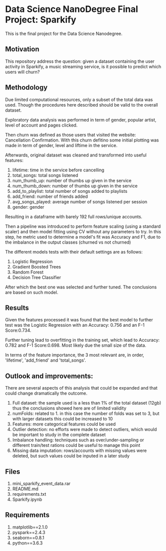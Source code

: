 # Data Science NanoDegree Final Project: Sparkify

This is the final project for the Data Science Nanodegree.

## Motivation 

This repository address the question: given a dataset containing the user activity in Sparkify, a music streaming service, is it possible to predict which users will churn?

## Methodology 

Due limited computational resources, only a subset of the total data was used. Though the procedures here described should be valid to the overall dataset.

Exploratory data analysis was performed in term of gender, popular artist, level of account and pages clicked.

Then churn was defined as those users that visited the website: Cancellation Confirmation. With this churn defitino some initial plotting was made in term of gender, level and liftime in the service.

Afterwards, original dataset was cleaned and transformed into useful features:

1. lifetime: time in the service before cancelling 
2. total_songs: total songs listened
3. num_thumb_up: number of thumbs up given in the service
4. num_thumb_down: number of thumbs up given in the service
5. add_to_playlist: total number of songs added to playlists
6. add_friend: number of friends added
7. avg_songs_played: average number of songs listened per session
8. gender: gender

Resulting in a dataframe with barely 192 full rows/unique accounts.

Then a pipeline was introduced to perform feature scaling (using a standard scaler) and then model fitting using CV without any parameters to try. In this step, he metric used to determine a model's fit was Accuracy and F1, due to the imbalance in the output classes (churned vs not churned)

The different models tests with their default settings are as follows:

1. Logistic Regression
2. Gradient Boosted Trees
3. Random Forest 
4. Decision Tree Classifier

After which the best one was selected and further tuned. The conclusions are based on such model.

## Results 

Given the features processed it was found that the best model to further test was the Logistic Regression with an Accuracy: 0.756 and an F-1 Score:0.734. 

Further tuning lead to overfitting in the training set, which lead to Accuracy: 0.782 and F-1 Score:0.698. Most likely due the small size of the data.

In terms of the feature importance, the 3 most relevant are, in order,  'lifetime', 'add_friend' and 'total_songs'.

## Outlook and improvements:

There are several aspects of this analysis that could be expanded and that could change dramatically the outcome. 

1. Full dataset: the sample used is a less than 1% of the total dataset (12gb) thus the conclusions showed here are of limited validity
2. numFolds: related to 1. in this case the number of folds was set to 3, but with larger datasets this could be increased to 10
3. Features: more categorical features could be used
4. Outlier detection: no efforts were made to detect outliers, which would be important to study in the complete dataset
5. Imbalance handling: techniques such as  over/under-sampling or different train/test rations could be useful to manage this point
6. Missing data imputation: rows/accounts with missing values were deleted, but such values could be inputed in a later study

## Files

1. mini_sparkify_event_data.rar
2. README.md
3. requirements.txt
4. Sparkify.ipynb

## Requirements
1. matplotlib==2.1.0
2. pyspark==2.4.3
3. seaborn==0.8.1
4. python==3.6.3